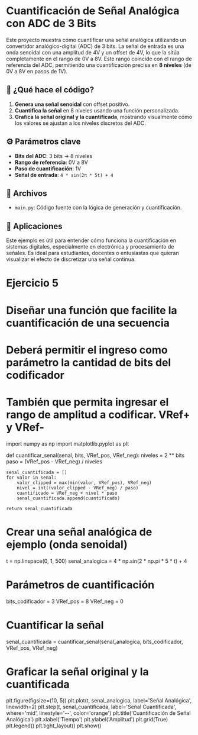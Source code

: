 # Cuantificación de Señal Analógica con ADC de 3 Bits

Este proyecto muestra cómo cuantificar una señal analógica utilizando un convertidor analógico-digital (ADC) de 3 bits. La señal de entrada es una onda senoidal con una amplitud de 4V y un offset de 4V, lo que la sitúa completamente en el rango de 0V a 8V. Este rango coincide con el rango de referencia del ADC, permitiendo una cuantificación precisa en **8 niveles** (de 0V a 8V en pasos de 1V).

## 🧠 ¿Qué hace el código?

1. **Genera una señal senoidal** con offset positivo.
2. **Cuantifica la señal** en 8 niveles usando una función personalizada.
3. **Grafica la señal original y la cuantificada**, mostrando visualmente cómo los valores se ajustan a los niveles discretos del ADC.

## ⚙️ Parámetros clave

- **Bits del ADC**: 3 bits → 8 niveles
- **Rango de referencia**: 0V a 8V
- **Paso de cuantificación**: 1V
- **Señal de entrada**: `4 * sin(2π * 5t) + 4`

## 📁 Archivos

- `main.py`: Código fuente con la lógica de generación y cuantificación.

## 🧪 Aplicaciones

Este ejemplo es útil para entender cómo funciona la cuantificación en sistemas digitales, especialmente en electrónica y procesamiento de señales. Es ideal para estudiantes, docentes o entusiastas que quieran visualizar el efecto de discretizar una señal continua.



# Ejercicio 5

# Diseñar una función que facilite la cuantificación de una secuencia
# Deberá permitir el ingreso como parámetro la cantidad de bits del codificador
# También que permita ingresar el rango de amplitud a codificar. VRef+ y VRef-


import numpy as np
import matplotlib.pyplot as plt

def cuantificar_senal(senal, bits, VRef_pos, VRef_neg):
    niveles = 2 ** bits
    paso = (VRef_pos - VRef_neg) / niveles

    senal_cuantificada = []
    for valor in senal:
        valor_clipped = max(min(valor, VRef_pos), VRef_neg)
        nivel = int((valor_clipped - VRef_neg) / paso)
        cuantificado = VRef_neg + nivel * paso
        senal_cuantificada.append(cuantificado)

    return senal_cuantificada

# Crear una señal analógica de ejemplo (onda senoidal)
t = np.linspace(0, 1, 500)
senal_analogica = 4 * np.sin(2 * np.pi * 5 * t) + 4

# Parámetros de cuantificación
bits_codificador = 3
VRef_pos = 8
VRef_neg = 0

# Cuantificar la señal
senal_cuantificada = cuantificar_senal(senal_analogica, bits_codificador, VRef_pos, VRef_neg)

# Graficar la señal original y la cuantificada
plt.figure(figsize=(10, 5))
plt.plot(t, senal_analogica, label='Señal Analógica', linewidth=2)
plt.step(t, senal_cuantificada, label='Señal Cuantificada', where='mid', linestyle='--', color='orange')
plt.title('Cuantificación de Señal Analógica')
plt.xlabel('Tiempo')
plt.ylabel('Amplitud')
plt.grid(True)
plt.legend()
plt.tight_layout()
plt.show()


